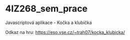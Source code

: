 # 4IZ268_sem_prace

Javascriptová aplikace - Kočka a klubíčka

Odkaz na hru: https://eso.vse.cz/~trah07/kocka_klubicka/
